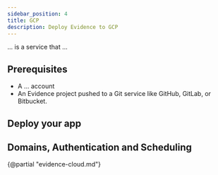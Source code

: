 ```yaml
---
sidebar_position: 4
title: GCP
description: Deploy Evidence to GCP
---
```


... is a service that ...

## Prerequisites

- A ... account
- An Evidence project pushed to a Git service like GitHub, GitLab, or Bitbucket.

## Deploy your app


## Domains, Authentication and Scheduling

{@partial "evidence-cloud.md"}